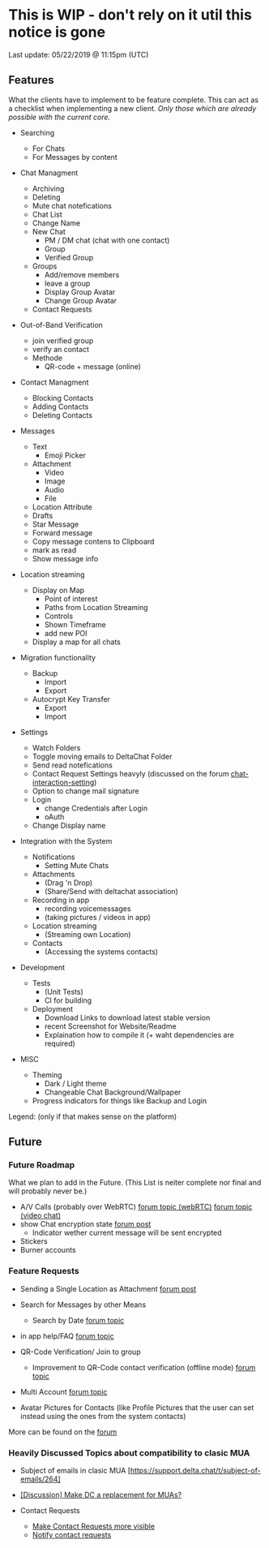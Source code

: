 # This is WIP  - don't rely on it util this notice is gone

Last update: 
05/22/2019 @ 11:15pm (UTC)

## Features
What the clients have to implement to be feature complete. This can act as a checklist when implementing a new client.
*Only those which are already possible with the current core.*
  
- Searching
  - For Chats
  - For Messages by content

- Chat Managment
  - Archiving
  - Deleting
  - Mute chat notefications
  - Chat List
  - Change Name
  - New Chat
    - PM / DM chat (chat with one contact)
    - Group
    - Verified Group
  - Groups
    - Add/remove members
    - leave a group
    - Display Group Avatar
    - Change Group Avatar
  - Contact Requests

- Out-of-Band Verification
  - join verified group
  - verify an contact
  - Methode
    - QR-code + message (online)

- Contact Managment
  - Blocking Contacts
  - Adding Contacts
  - Deleting Contacts

- Messages
  - Text
    - Emoji Picker
  - Attachment
    - Video
    - Image
    - Audio
    - File
  - Location Attribute
  - Drafts
  - Star Message
  - Forward message
  - Copy message contens to Clipboard
  - mark as read
  - Show message info

- Location streaming
  - Display on Map
    - Point of interest
    - Paths from Location Streaming
    - Controls
     - Shown Timeframe
     - add new POI
  - Display a map for all chats

- Migration functionality
  - Backup
    - Import
    - Export
  - Autocrypt Key Transfer
    - Export
    - Import

- Settings
  - Watch Folders
  - Toggle moving emails to DeltaChat Folder
  - Send read notefications
  - Contact Request Settings heavyly (discussed on the forum [chat-interaction-setting])
  - Option to change mail signature
  - Login
    - change Credentials after Login
    - oAuth
  - Change Display name

- Integration with the System
  - Notifications
    - Setting Mute Chats
  - Attachments
    - (Drag 'n Drop)
    - (Share/Send with deltachat association)
  - Recording in app
    - recording voicemessages
    - (taking pictures / videos in app)
  - Location streaming
    - (Streaming own Location)
  - Contacts
    - (Accessing the systems contacts)

- Development
  - Tests
    - (Unit Tests)
    - CI for building
  - Deployment
    - Download Links to download latest stable version
    - recent Screenshot for Website/Readme
    - Explaination how to compile it (+ waht dependencies are required)

- MISC
  - Theming
    - Dark / Light theme
    - Changeable Chat Background/Wallpaper
  - Progress indicators for things like Backup and Login

Legend:
(only if that makes sense on the platform)

## Future

### Future Roadmap
What we plan to add in the Future. (This List is neiter complete nor final and will probably never be.)

- A/V Calls (probably over WebRTC) [forum topic (webRTC)](https://support.delta.chat/t/webrtc-for-communicating/410/15) [forum topic (video chat)](https://support.delta.chat/t/video-chat-integration/388)
- show Chat encryption state [forum post](https://support.delta.chat/t/show-end-to-end-encryption-state-of-chat/230)
  - Indicator wether current message will be sent encrypted
- Stickers
- Burner accounts

### Feature Requests

- Sending a Single Location as Attachment [forum post](https://support.delta.chat/t/send-location-only-one-time-android-v-0-301/380/2?u=schiminieee)
- Search for Messages by other Means
  - Search by Date [forum topic](https://support.delta.chat/t/make-it-possible-for-users-to-search-through-messages-using-the-calendar-tool/351)

- in app help/FAQ [forum topic](https://support.delta.chat/t/add-faq-and-search-feature/342)

- QR-Code Verification/ Join to group
  - Improvement to QR-Code contact verification (offline mode) [forum topic](https://support.delta.chat/t/release-the-basic-qr-code-contact-scanning-feature-independently/44)

- Multi Account [forum topic](https://support.delta.chat/t/multi-accounts-profiles-support/179/7)

- Avatar Pictures for Contacts (like Profile Pictures that the user can set instead using the ones from the system contacts)

More can be found on the [forum](https://support.delta.chat/c/features)

### Heavily Discussed Topics about compatibility to clasic MUA

- Subject of emails in clasic MUA [https://support.delta.chat/t/subject-of-emails/264]
- [[Discussion] Make DC a replacement for MUAs?](https://support.delta.chat/t/discussion-make-dc-a-replacement-for-muas/253)

- Contact Requests
  - [Make Contact Requests more visible](https://support.delta.chat/t/make-contact-requests-more-visible/196)
  - [Notify contact requests](https://support.delta.chat/t/notify-contact-requests-lets-discuss-about-this/190)



[chat-interaction-setting]: https://support.delta.chat/t/more-useful-chat-interaction-setting/381
